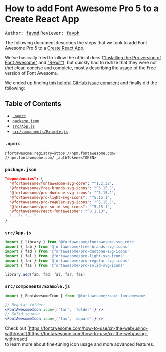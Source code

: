 # How to add Font Awesome Pro 5 to a Create React App

<tt>Author: [favmd](https://github.com/favmd)</tt> <tt>Reviewer: [favph](https://github.com/favph)</tt>

The following document describes the steps that we took to add Font Awesome Pro 5 to a [Create React App](https://create-react-app.dev).

We've basically tried to follow the official docs (["Installing the Pro version of Font Awesome"](https://fontawesome.com/how-to-use/on-the-web/setup/using-package-managers#installing-pro) and ["React"](https://fontawesome.com/how-to-use/on-the-web/using-with/react)), but quickly had to realize that they were not *that* clear, concise and complete, mostly describing the usage of the Free version of Font Awesome.

We ended up finding [this helpful GitHub issue comment](https://github.com/FortAwesome/react-fontawesome/issues/16#issuecomment-485281397) and finally did the following:

## Table of Contents

- [`.npmrc`](#npmrc)
- [`package.json`](#packagejson)
- [`src/App.js`](#srcappjs)
- [`src/components/Example.js`](#srccomponentsexamplejs)

### `.npmrc`

```npmrc
@fortawesome:registry=https://npm.fontawesome.com/
//npm.fontawesome.com/:_authToken=<TOKEN>
```

### `package.json`

```json
"dependencies": {
  "@fortawesome/fontawesome-svg-core": "^1.2.32",
  "@fortawesome/free-brands-svg-icons": "^5.15.1",
  "@fortawesome/pro-duotone-svg-icons": "^5.15.1",
  "@fortawesome/pro-light-svg-icons": "^5.15.1",
  "@fortawesome/pro-regular-svg-icons": "^5.15.1",
  "@fortawesome/pro-solid-svg-icons": "^5.15.1",
  "@fortawesome/react-fontawesome": "^0.1.13",
  "...": "..."
}
```

### `src/App.js`

```jsx
import { library } from '@fortawesome/fontawesome-svg-core'
import { fab } from '@fortawesome/free-brands-svg-icons'
import { fad } from '@fortawesome/pro-duotone-svg-icons'
import { fal } from '@fortawesome/pro-light-svg-icons'
import { far } from '@fortawesome/pro-regular-svg-icons'
import { fas } from '@fortawesome/pro-solid-svg-icons'

library.add(fab, fad, fal, far, fas)
```

### `src/components/Example.js`

```jsx
import { FontAwesomeIcon } from '@fortawesome/react-fontawesome'
```

```jsx
// Regular folder:
<FontAwesomeIcon icon={['far', 'folder']} />
// Solid square:
<FontAwesomeIcon icon={['fas', 'square']} />
```

Check out [https://fontawesome.com/how-to-use/on-the-web/using-with/react](https://fontawesome.com/how-to-use/on-the-web/using-with/react)
<br>
to learn more about fine-tuning icon usage and more advanced features.
